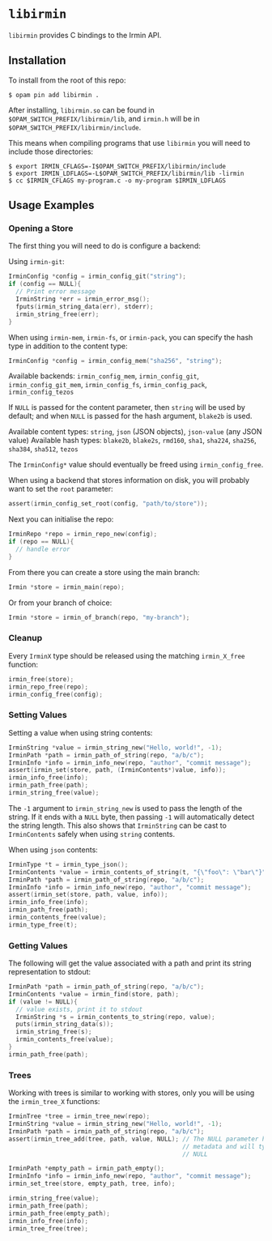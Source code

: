# `libirmin`

`libirmin` provides C bindings to the Irmin API.

## Installation

To install from the root of this repo:

```
$ opam pin add libirmin .
```

After installing, `libirmin.so` can be found in `$OPAM_SWITCH_PREFIX/libirmin/lib`,
and `irmin.h` will be in `$OPAM_SWITCH_PREFIX/libirmin/include`.

This means when compiling programs that use `libirmin` you will need to include those
directories:

```
$ export IRMIN_CFLAGS=-I$OPAM_SWITCH_PREFIX/libirmin/include
$ export IRMIN_LDFLAGS=-L$OPAM_SWITCH_PREFIX/libirmin/lib -lirmin
$ cc $IRMIN_CFLAGS my-program.c -o my-program $IRMIN_LDFLAGS
```

## Usage Examples

### Opening a Store

The first thing you will need to do is configure a backend:

Using `irmin-git`:

```c
IrminConfig *config = irmin_config_git("string");
if (config == NULL){
  // Print error message
  IrminString *err = irmin_error_msg();
  fputs(irmin_string_data(err), stderr);
  irmin_string_free(err);
}
```

When using `irmin-mem`, `irmin-fs`, or `irmin-pack`, you can specify the hash type
in addition to the content type:

```c
IrminConfig *config = irmin_config_mem("sha256", "string");
```

Available backends: `irmin_config_mem`, `irmin_config_git`, `irmin_config_git_mem`, `irmin_config_fs`,
`irmin_config_pack`, `irmin_config_tezos`

If `NULL` is passed for the content parameter, then `string` will be used by default; and
when `NULL` is passed for the hash argument, `blake2b` is used.

Available content types: `string`, `json` (JSON objects), `json-value` (any JSON value)
Available hash types: `blake2b`, `blake2s`, `rmd160`, `sha1`, `sha224`, `sha256`, `sha384`,
`sha512`, `tezos`

The `IrminConfig*` value should eventually be freed using `irmin_config_free`.

When using a backend that stores information on disk, you will probably want to set the `root` parameter:

```c
assert(irmin_config_set_root(config, "path/to/store"));
```

Next you can initialise the repo:

```c
IrminRepo *repo = irmin_repo_new(config);
if (repo == NULL){
  // handle error
}
```

From there you can create a store using the main branch:

```c
Irmin *store = irmin_main(repo);
```

Or from your branch of choice:

```c
Irmin *store = irmin_of_branch(repo, "my-branch");
```

### Cleanup

Every `IrminX` type should be released using the matching `irmin_X_free` function:

```c
irmin_free(store);
irmin_repo_free(repo);
irmin_config_free(config);
```

### Setting Values

Setting a value when using string contents:

```c
IrminString *value = irmin_string_new("Hello, world!", -1);
IrminPath *path = irmin_path_of_string(repo, "a/b/c");
IrminInfo *info = irmin_info_new(repo, "author", "commit message");
assert(irmin_set(store, path, (IrminContents*)value, info));
irmin_info_free(info);
irmin_path_free(path);
irmin_string_free(value);
```

The `-1` argument to `irmin_string_new` is used to pass the length of
the string. If it ends with a `NULL` byte, then passing `-1` will automatically 
detect the string length. This also shows that `IrminString`
can be cast to `IrminContents` safely when using `string` contents.

When using `json` contents:

```c
IrminType *t = irmin_type_json();
IrminContents *value = irmin_contents_of_string(t, "{\"foo\": \"bar\"}", -1);
IrminPath *path = irmin_path_of_string(repo, "a/b/c");
IrminInfo *info = irmin_info_new(repo, "author", "commit message");
assert(irmin_set(store, path, value, info));
irmin_info_free(info);
irmin_path_free(path);
irmin_contents_free(value);
irmin_type_free(t);
```

### Getting Values

The following will get the value associated with a path and print its string
representation to stdout:

```c
IrminPath *path = irmin_path_of_string(repo, "a/b/c");
IrminContents *value = irmin_find(store, path);
if (value != NULL){
  // value exists, print it to stdout
  IrminString *s = irmin_contents_to_string(repo, value);
  puts(irmin_string_data(s));
  irmin_string_free(s);
  irmin_contents_free(value);
}
irmin_path_free(path);
```

### Trees

Working with trees is similar to working with stores, only you will be using the
`irmin_tree_X` functions:

```c
IrminTree *tree = irmin_tree_new(repo);
IrminString *value = irmin_string_new("Hello, world!", -1);
IrminPath *path = irmin_path_of_string(repo, "a/b/c");
assert(irmin_tree_add(tree, path, value, NULL); // The NULL parameter here is for
                                                // metadata and will typically be
                                                // NULL

IrminPath *empty_path = irmin_path_empty();
IrminInfo *info = irmin_info_new(repo, "author", "commit message");
irmin_set_tree(store, empty_path, tree, info);

irmin_string_free(value);
irmin_path_free(path);
irmin_path_free(empty_path);
irmin_info_free(info);
irmin_tree_free(tree);
```

